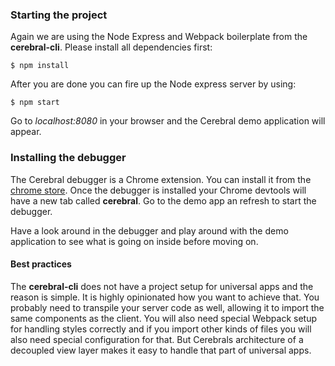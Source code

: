 ### Starting the project
Again we are using the Node Express and Webpack boilerplate from the **cerebral-cli**. Please install all dependencies first:

`$ npm install`

After you are done you can fire up the Node express server by using:

`$ npm start`

Go to *localhost:8080* in your browser and the Cerebral demo application will appear.

### Installing the debugger
The Cerebral debugger is a Chrome extension. You can install it from the [chrome store](https://chrome.google.com/webstore/detail/cerebral-debugger/ddefoknoniaeoikpgneklcbjlipfedbb). Once the debugger is installed your Chrome devtools will have a new tab called **cerebral**. Go to the demo app an refresh to start the debugger.

Have a look around in the debugger and play around with the demo application to see what is going on inside before moving on.

#### Best practices
The **cerebral-cli** does not have a project setup for universal apps and the reason is simple. It is highly opinionated how you want to achieve that. You probably need to transpile your server code as well, allowing it to import the same components as the client. You will also need special Webpack setup for handling styles correctly and if you import other kinds of files you will also need special configuration for that. But Cerebrals architecture of a decoupled view layer makes it easy to handle that part of universal apps.
